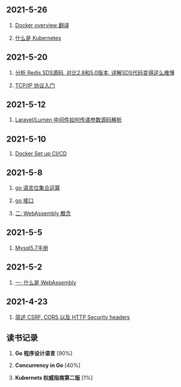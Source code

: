 ## 2021-5-26
1. [Docker overview 翻译](20310526/docker_overview.md)

2. [什么是 Kubernetes](20310526/what_is_kubernetes.md)

## 2021-5-20
1. [分析 Redis SDS源码, 对比2.8和5.0版本, 详解SDS代码变得这么难懂](20310520/redis_sds_source_analyse.md)

2. [TCP/IP 协议入门](20310520/introduction_tcp_ip_protocol.md)

## 2021-5-12
1. [Laravel/Lumen 中间件如何传递参数源码解析](20310512/laravel_middleware_params.md)

## 2021-5-10
1. [Docker Set up CI/CD](20310510/docker_set_up_ci_cd.md)

## 2021-5-8
1. [go 语言位集合运算](20210508/go_bit_operate.md)

2. [go 接口](20210508/go_interface.md)

3. [二: WebAssembly 概念](20210508/webAssembly-concept.md)

## 2021-5-5
1. [Mysql5.7手册](mysql5.7/index.md)

## 2021-5-2
1. [一: 什么是 WebAssembly](20210502/what-is-webAssembly.md)

## 2021-4-23
1. [简述 CSRF, CORS 以及 HTTP Security headers](20210423/web-attacks.md)

## 读书记录
1. **Go 程序设计语言** [90%]

2. **Concurrency in Go** [40%] 

3. **Kubernets 权威指南第二版** [1%]
